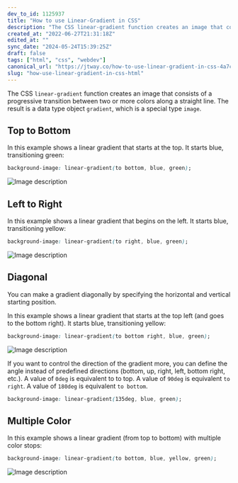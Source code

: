 ```yaml
---
dev_to_id: 1125937
title: "How to use Linear-Gradient in CSS"
description: "The CSS linear-gradient function creates an image that consists of a progressive transition between..."
created_at: "2022-06-27T21:31:18Z"
edited_at: ""
sync_date: "2024-05-24T15:39:25Z"
draft: false
tags: ["html", "css", "webdev"]
canonical_url: "https://jtway.co/how-to-use-linear-gradient-in-css-4a7c0deaae75"
slug: "how-use-linear-gradient-in-css-html"
---
```

The CSS `linear-gradient` function creates an image that consists of a progressive transition between two or more colors along a straight line. The result is a data type object `gradient`, which is a special type `image`.

## Top to Bottom
In this example shows a linear gradient that starts at the top. It starts blue, transitioning green:

```css
background-image: linear-gradient(to bottom, blue, green);
```
![Image description](https://dev-to-uploads.s3.amazonaws.com/uploads/articles/peojlhke1mxezd9zhaxn.png)
 
## Left to Right
In this example shows a linear gradient that begins on the left. It starts blue, transitioning yellow:

```css
background-image: linear-gradient(to right, blue, green);
```
![Image description](https://dev-to-uploads.s3.amazonaws.com/uploads/articles/ofv8leikwgra8jbsapl5.png)
 

## Diagonal
You can make a gradient diagonally by specifying the horizontal and vertical starting position.

In this example shows a linear gradient that starts at the top left (and goes to the bottom right). It starts blue, transitioning yellow:

```css
background-image: linear-gradient(to bottom right, blue, green);
```
![Image description](https://dev-to-uploads.s3.amazonaws.com/uploads/articles/bd89zj7fds8ztshv6aak.png)
 
If you want to control the direction of the gradient more, you can define the angle instead of predefined directions (bottom, up, right, left, bottom right, etc.). A value of `0deg` is equivalent to to top. A value of `90deg` is equivalent `to right`. A value of `180deg` is equivalent `to bottom`.

```css
background-image: linear-gradient(135deg, blue, green);
```

## Multiple Color
In this example shows a linear gradient (from top to bottom) with multiple color stops:

```css
background-image: linear-gradient(to bottom, blue, yellow, green);
```
![Image description](https://dev-to-uploads.s3.amazonaws.com/uploads/articles/yqmbg7soofy5t6ufj8yk.png)
 